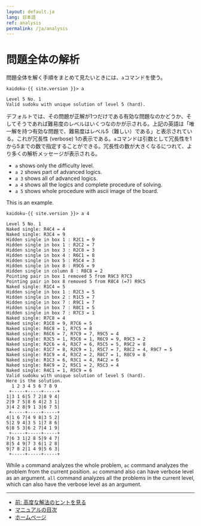 ```yaml
---
layout: default.ja
lang: 日本語
ref: analysis
permalink: /ja/analysis
---
```


# 問題全体の解析

問題全体を解く手順をまとめて見たいときには、`a`コマンドを使う。

    kaidoku-{{ site.version }}> a
    
    Level 5 No. 1
    Valid sudoku with unique solution of level 5 (hard).

デフォルトでは、その問題が正解が1つだけである有効な問題なのかどうか、そしてそうであれば難易度のレベルはいくつなのかが示される。上記の英語は「唯一解を持つ有効な問題で、難易度はレベル5（難しい）である」と表示されている。これが冗長性 (verbose) 1の表示である。`a`コマンドは引数として冗長性を1から5までの数で指定することができる。冗長性の数が大きくなるにつれて、より多くの解析メッセージが表示される。

- `a` shows only the difficulty level.
- `a 2` shows part of advanced logics.
- `a 3` shows all of advanced logics.
- `a 4` shows all the logics and complete procedure of solving.
- `a 5` shows whole procedure with ascii image of the board.

This is an example.

```
kaidoku-{{ site.version }}> a 4

Level 5 No. 1
Naked single: R4C4 = 4
Naked single: R3C4 = 9
Hidden single in box 1 : R2C1 = 9
Hidden single in box 1 : R2C2 = 7
Hidden single in box 3 : R2C8 = 3
Hidden single in box 4 : R6C1 = 8
Hidden single in box 5 : R5C4 = 3
Hidden single in box 8 : R9C6 = 9
Hidden single in column 8 : R8C8 = 2
Pointing pair in box 1 removed 5 from R9C3 R7C3 
Pointing pair in box 8 removed 5 from R8C4 (=7) R9C5 
Naked single: R1C4 = 5
Hidden single in box 1 : R2C3 = 5
Hidden single in box 2 : R1C5 = 7
Hidden single in box 7 : R9C1 = 7
Hidden single in box 7 : R8C1 = 5
Hidden single in box 7 : R7C3 = 1
Naked single: R7C8 = 4
Naked single: R1C8 = 9, R7C6 = 5
Naked single: R6C8 = 1, R7C5 = 8
Naked single: R6C6 = 7, R7C9 = 7, R9C5 = 4
Naked single: R3C5 = 1, R5C6 = 1, R6C9 = 9, R9C3 = 2
Naked single: R2C6 = 4, R3C7 = 6, R5C5 = 5, R9C2 = 8
Naked single: R1C7 = 8, R2C9 = 1, R5C7 = 7, R8C2 = 4, R9C7 = 5
Naked single: R1C9 = 4, R3C2 = 2, R8C7 = 1, R8C9 = 8
Naked single: R1C3 = 6, R3C1 = 4, R4C2 = 6
Naked single: R4C9 = 2, R5C1 = 2, R5C3 = 4
Naked single: R4C1 = 1, R5C9 = 6
Valid sudoku with unique solution of level 5 (hard).
Here is the solution.
  1 2 3 4 5 6 7 8 9
 +-----+-----+-----+
1|3 1 6|5 7 2|8 9 4|
2|9 7 5|8 6 4|2 3 1|
3|4 2 8|9 1 3|6 7 5|
 +-----+-----+-----+
4|1 6 7|4 9 8|3 5 2|
5|2 9 4|3 5 1|7 8 6|
6|8 5 3|6 2 7|4 1 9|
 +-----+-----+-----+
7|6 3 1|2 8 5|9 4 7|
8|5 4 9|7 3 6|1 2 8|
9|7 8 2|1 4 9|5 6 3|
 +-----+-----+-----+
```

While `a` command analyzes the whole problem, `ac` command analyzes the problem from the current position. `ac` command also can have verbose level as an argument. `all` command analyzes all the problems in the current level, which can also have the verbose level as an argument.

- - -

- [前: 高度な解法のヒントを見る](./advancedhint)
- [マニュアルの目次](./#マニュアル)
- [ホームページ](./)
